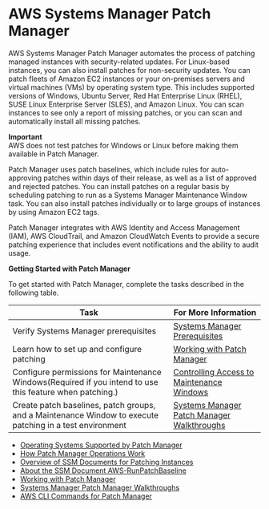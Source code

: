 # AWS Systems Manager Patch Manager<a name="systems-manager-patch"></a>

AWS Systems Manager Patch Manager automates the process of patching managed instances with security\-related updates\. For Linux\-based instances, you can also install patches for non\-security updates\. You can patch fleets of Amazon EC2 instances or your on\-premises servers and virtual machines \(VMs\) by operating system type\. This includes supported versions of Windows, Ubuntu Server, Red Hat Enterprise Linux \(RHEL\), SUSE Linux Enterprise Server \(SLES\), and Amazon Linux\. You can scan instances to see only a report of missing patches, or you can scan and automatically install all missing patches\. 

**Important**  
AWS does not test patches for Windows or Linux before making them available in Patch Manager\.

Patch Manager uses patch baselines, which include rules for auto\-approving patches within days of their release, as well as a list of approved and rejected patches\. You can install patches on a regular basis by scheduling patching to run as a Systems Manager Maintenance Window task\. You can also install patches individually or to large groups of instances by using Amazon EC2 tags\. 

Patch Manager integrates with AWS Identity and Access Management \(IAM\), AWS CloudTrail, and Amazon CloudWatch Events to provide a secure patching experience that includes event notifications and the ability to audit usage\.

**Getting Started with Patch Manager**

To get started with Patch Manager, complete the tasks described in the following table\.


| Task | For More Information | 
| --- | --- | 
|  Verify Systems Manager prerequisites  |  [Systems Manager Prerequisites](systems-manager-setting-up.md#systems-manager-prereqs)  | 
|  Learn how to set up and configure patching  |  [Working with Patch Manager](sysman-patch-working.md)  | 
| Configure permissions for Maintenance Windows\(Required if you intend to use this feature when patching\.\) | [Controlling Access to Maintenance Windows](sysman-maintenance-permissions.md) | 
|  Create patch baselines, patch groups, and a Maintenance Window to execute patching in a test environment  |  [Systems Manager Patch Manager Walkthroughs](sysman-patch-walkthrough.md)  | 


+ [Operating Systems Supported by Patch Manager](patch-manager-supported-oses.md)
+ [How Patch Manager Operations Work](patch-manager-how-it-works.md)
+ [Overview of SSM Documents for Patching Instances](patch-manager-ssm-documents.md)
+ [About the SSM Document AWS\-RunPatchBaseline](patch-manager-about-aws-runpatchbaseline.md)
+ [Working with Patch Manager](sysman-patch-working.md)
+ [Systems Manager Patch Manager Walkthroughs](sysman-patch-walkthrough.md)
+ [AWS CLI Commands for Patch Manager](patch-manager-cli-commands.md)
